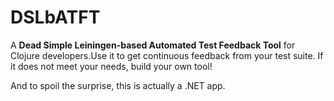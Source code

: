 # DSLbATFT

A **Dead Simple Leiningen-based Automated Test Feedback Tool** for Clojure developers.Use it to get continuous feedback from your test suite. If it does not meet your needs, build your own tool!

And to spoil the surprise, this is actually a .NET app.
